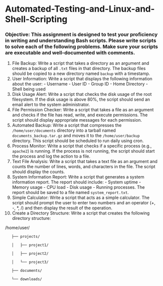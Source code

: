 # Automated-Testing-and-Linux-and-Shell-Scripting

### Objective: This assignment is designed to test your proficiency in writing and understanding Bash scripts. Please write scripts to solve each of the following problems. Make sure your scripts are executable and well-documented with comments.

1. File Backup: Write a script that takes a directory as an argument and creates a backup of all `.txt` files in that directory. The backup files should be copied to a new directory named `backup` with a timestamp.
2. User Information: Write a script that displays the following information about the user: - Username - User ID - Group ID - Home Directory - Shell being used
3. Disk Usage Alert: Write a script that checks the disk usage of the root filesystem. If the disk usage is above 80%, the script should send an email alert to the system administrator.
4. File Permission Checker: Write a script that takes a file as an argument and checks if the file has read, write, and execute permissions. The script should display appropriate messages for each permission.
5. Automated Backup: Write a script that compresses the `/home/user/documents` directory into a tarball named `documents_backup.tar.gz` and moves it to the `/home/user/backup` directory. This script should be scheduled to run daily using cron.
6. Process Monitor: Write a script that checks if a specific process (e.g., `apache2`) is running. If the process is not running, the script should start the process and log the action to a file.
7. Text File Analysis: Write a script that takes a text file as an argument and counts the number of lines, words, and characters in the file. The script should display the counts.
8. System Information Report: Write a script that generates a system information report. The report should include: - System uptime - Memory usage - CPU load - Disk usage - Running processes. The report should be saved to a file named `system_report.txt`.
9. Simple Calculator: Write a script that acts as a simple calculator. The script should prompt the user to enter two numbers and an operator (+, -, *, /) and then display the result of the operation.
10. Create a Directory Structure: Write a script that creates the following directory structure:

   /home/user/

       ├── projects/

       │   ├── project1/

       │   ├── project2/

       │   └── project3/

       ├── documents/

       └── downloads/
